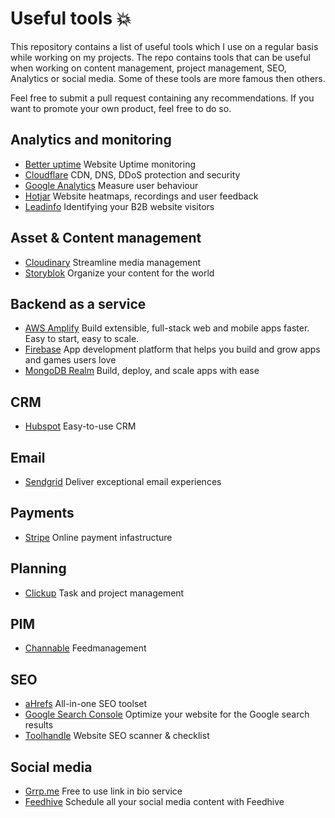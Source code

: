 # Useful tools 💥

This repository contains a list of useful tools which I use on a regular basis while working on my projects. The repo contains tools that can be useful when working on content management, project management, SEO, Analytics or social media. 
Some of these tools are more famous then others. 

Feel free to submit a pull request containing any recommendations.
If you want to promote your own product, feel free to do so.

## Analytics and monitoring
- [Better uptime](https://betteruptime.com) Website Uptime monitoring
- [Cloudflare](https://cloudflare.com) CDN, DNS, DDoS protection and security
- [Google Analytics](https://analytics.google.com) Measure user behaviour
- [Hotjar](https://www.hotjar.com) Website heatmaps, recordings and user feedback
- [Leadinfo](https://www.leadinfo.com/en/) Identifying your B2B website visitors


## Asset & Content management
- [Cloudinary](https://www.cloudinary.com) Streamline media management 
- [Storyblok](https://www.storyblok.com) Organize your content for the world


## Backend as a service
- [AWS Amplify](https://aws.amazon.com/amplify/) Build extensible, full-stack web and mobile apps faster. Easy to start, easy to scale.
- [Firebase](https://firebase.google.com)  App development platform that helps you build and grow apps and games users love
- [MongoDB Realm](https://mongodb.com/realm) Build, deploy, and scale apps with ease


## CRM
- [Hubspot](https://www.hubspot.com) Easy-to-use CRM


## Email
- [Sendgrid](https://www.sendgrid.com) Deliver exceptional email experiences


## Payments
- [Stripe](https://www.stripe.com) Online payment infastructure


## Planning
- [Clickup](https://www.clickup.com) Task and project management


## PIM
- [Channable](https://www.channable.com/nl) Feedmanagement


## SEO
- [aHrefs](https://www.ahrefs.com) All-in-one SEO toolset
- [Google Search Console](https://search.google.com/search-console/) Optimize your website for the Google search results
- [Toolhandle](https://www.toolhandle.com) Website SEO scanner & checklist


## Social media
- [Grrp.me](https://www.grrp.me) Free to use link in bio service
- [Feedhive](https://www.feedhive.io) Schedule all your social media content with Feedhive


